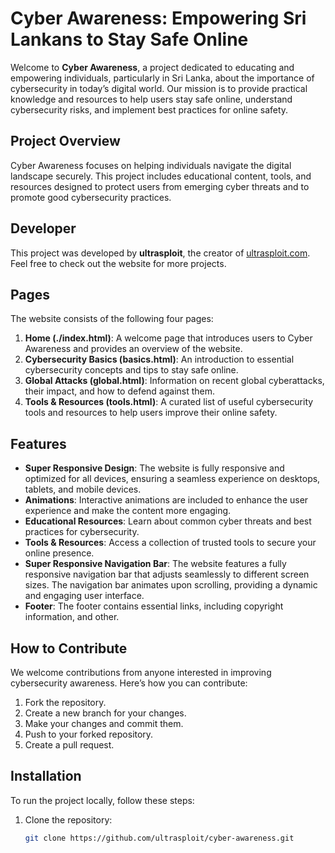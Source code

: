 # Cyber Awareness: Empowering Sri Lankans to Stay Safe Online

Welcome to **Cyber Awareness**, a project dedicated to educating and empowering individuals, particularly in Sri Lanka, about the importance of cybersecurity in today’s digital world. Our mission is to provide practical knowledge and resources to help users stay safe online, understand cybersecurity risks, and implement best practices for online safety.

## Project Overview

Cyber Awareness focuses on helping individuals navigate the digital landscape securely. This project includes educational content, tools, and resources designed to protect users from emerging cyber threats and to promote good cybersecurity practices.

## Developer

This project was developed by **ultrasploit**, the creator of [ultrasploit.com](https://ultrasploit.com). Feel free to check out the website for more projects.

## Pages

The website consists of the following four pages:

1. **Home (./index.html)**: A welcome page that introduces users to Cyber Awareness and provides an overview of the website.
2. **Cybersecurity Basics (basics.html)**: An introduction to essential cybersecurity concepts and tips to stay safe online.
3. **Global Attacks (global.html)**: Information on recent global cyberattacks, their impact, and how to defend against them.
4. **Tools & Resources (tools.html)**: A curated list of useful cybersecurity tools and resources to help users improve their online safety.

## Features

- **Super Responsive Design**: The website is fully responsive and optimized for all devices, ensuring a seamless experience on desktops, tablets, and mobile devices.
- **Animations**: Interactive animations are included to enhance the user experience and make the content more engaging.
- **Educational Resources**: Learn about common cyber threats and best practices for cybersecurity.
- **Tools & Resources**: Access a collection of trusted tools to secure your online presence.
- **Super Responsive Navigation Bar**: The website features a fully responsive navigation bar that adjusts seamlessly to different screen sizes. The navigation bar animates upon scrolling, providing a dynamic and engaging user interface.
- **Footer**: The footer contains essential links, including copyright information, and other.

## How to Contribute

We welcome contributions from anyone interested in improving cybersecurity awareness. Here’s how you can contribute:

1. Fork the repository.
2. Create a new branch for your changes.
3. Make your changes and commit them.
4. Push to your forked repository.
5. Create a pull request.

## Installation

To run the project locally, follow these steps:

1. Clone the repository:
   ```bash
   git clone https://github.com/ultrasploit/cyber-awareness.git
